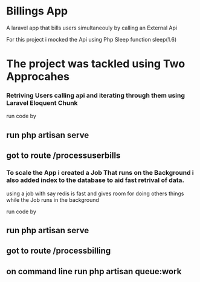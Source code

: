 # Billings App



A laravel app that bills users simultaneouly by calling an External Api 

For this project i mocked the Api using Php Sleep function 
sleep(1.6)


# The project was tackled using Two Approcahes

### Retriving Users calling api and iterating through them using Laravel Eloquent Chunk

run code by 
## run php artisan serve
## got to route /processuserbills


### To scale the App i created a Job That runs on the Background i also added index to the database to aid fast retrival of data.

using a job with say redis is fast and gives room for doing others things while the Job runs in the background

run code by 
## run php artisan serve
## got to route /processbilling
## on command line run php artisan queue:work
